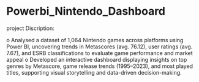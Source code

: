 # Powerbi_Nintendo_Dashboard
project Discription:

 o	Analysed a dataset of 1,064 Nintendo games across platforms using Power BI, uncovering trends in Metascores (avg. 76.12), user ratings (avg. 7.67), and ESRB classifications to evaluate game performance and market appeal
 o	Developed an interactive dashboard displaying insights on top genres by Metascore, game release trends (1995–2023), and most played titles, supporting visual storytelling and data-driven decision-making.

